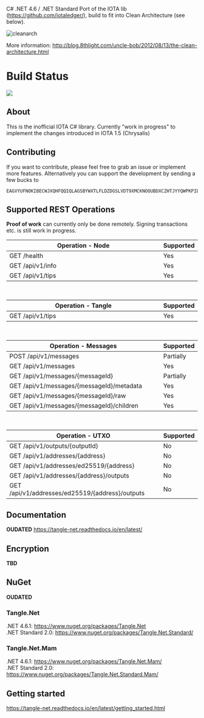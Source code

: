 C# .NET 4.6 / .NET Standard Port of the IOTA lib (https://github.com/iotaledger/), build to fit into Clean Architecture (see below).

![cleanarch](http://i.imgur.com/WkBAATy.png)

More information:
http://blog.8thlight.com/uncle-bob/2012/08/13/the-clean-architecture.html

# Build Status 

<img src="https://felandilprojects.visualstudio.com/_apis/public/build/definitions/8112d254-cde8-46da-add3-75cab5fb802c/1/badge"/>

## About

This is the inofficial IOTA C# library. Currently "work in progress" to implement the changes introduced in IOTA 1.5 (Chrysalis)

## Contributing

If you want to contribute, please feel free to grab an issue or implement more features. Alternatively you can support the development by sending a few bucks to
```
EAGVYUFNOKIBECWJXQHFQQIQLAGSBYWXTLFLDZDGSLVDT9XMCKNOOUBDXCZHTJYYQWPKPIEUWVLXBBJJWKZBQRBNIX
```
## Supported REST Operations

**Proof of work** can currently only be done remotely. Signing transactions etc. is still work in progress.

| Operation - Node<img width=300/>		 			   | Supported       | 
| ------------------------------------------------ | --------------- | 
| GET /health					 				   | Yes		     |
| GET /api/v1/info					 			   | Yes             |		
| GET /api/v1/tips					 			   | Yes			 |	

<br/>

| Operation - Tangle<img width=290/>					 				   | Supported       | 
| ------------------------------------------------ | --------------- | 	
| GET /api/v1/tips					 			   | Yes			 |	

<br/>

| Operation - Messages<img width=270/>			 				   | Supported       | 
| ------------------------------------------------ | --------------- | 	
| POST /api/v1/messages				 | Partially			   | 			
| GET /api/v1/messages						 | Yes             | 			
| GET /api/v1/messages/{messageId}			 | Partially	           |  
| GET /api/v1/messages/{messageId}/metadata						 | Yes	| 	
| GET /api/v1/messages/{messageId}/raw			 | Yes             | 		
| GET /api/v1/messages/{messageId}/children					 | Yes  |

<br/>

| Operation - UTXO<img width=295/>				 				   | Supported       | 
| ------------------------------------------------ | --------------- | 	
| GET /api/v1/outputs/{outputId}				 			   | No			 |	
| GET /api/v1/addresses/{address}				 			   | No			 |	
| GET /api/v1/addresses/ed25519/{address}				 			   | No			 |	
| GET /api/v1/addresses/{address}/outputs				 			   | No			 |	
| GET /api/v1/addresses/ed25519/{address}/outputs				 			   | No			 |	

## Documentation

**OUDATED** https://tangle-net.readthedocs.io/en/latest/


## Encryption

**TBD**

## NuGet

**OUDATED** 

### Tangle.Net
.NET 4.6.1: https://www.nuget.org/packages/Tangle.Net <br>
.NET Standard 2.0: https://www.nuget.org/packages/Tangle.Net.Standard/

### Tangle.Net.Mam
.NET 4.6.1: https://www.nuget.org/packages/Tangle.Net.Mam/ <br>
.NET Standard 2.0: https://www.nuget.org/packages/Tangle.Net.Standard.Mam/

## Getting started

https://tangle-net.readthedocs.io/en/latest/getting_started.html

